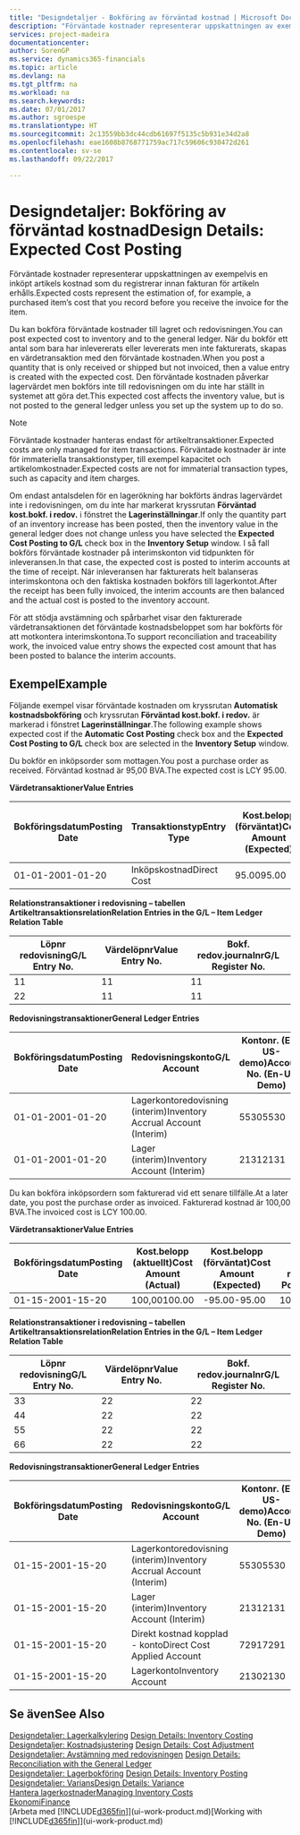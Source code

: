 ```yaml
---
title: "Designdetaljer - Bokföring av förväntad kostnad | Microsoft Docs"
description: "Förväntade kostnader representerar uppskattningen av exempelvis en inköpt artikels kostnad som du registrerar innan fakturan för artikeln erhålls."
services: project-madeira
documentationcenter: 
author: SorenGP
ms.service: dynamics365-financials
ms.topic: article
ms.devlang: na
ms.tgt_pltfrm: na
ms.workload: na
ms.search.keywords: 
ms.date: 07/01/2017
ms.author: sgroespe
ms.translationtype: HT
ms.sourcegitcommit: 2c13559bb3dc44cdb61697f5135c5b931e34d2a8
ms.openlocfilehash: eae1608b8768771759ac717c59606c930472d261
ms.contentlocale: sv-se
ms.lasthandoff: 09/22/2017

---
```

# <a name="design-details-expected-cost-posting"></a><span data-ttu-id="0dfa6-103">Designdetaljer: Bokföring av förväntad kostnad</span><span class="sxs-lookup"><span data-stu-id="0dfa6-103">Design Details: Expected Cost Posting</span></span>
<span data-ttu-id="0dfa6-104">Förväntade kostnader representerar uppskattningen av exempelvis en inköpt artikels kostnad som du registrerar innan fakturan för artikeln erhålls.</span><span class="sxs-lookup"><span data-stu-id="0dfa6-104">Expected costs represent the estimation of, for example, a purchased item’s cost that you record before you receive the invoice for the item.</span></span>  

 <span data-ttu-id="0dfa6-105">Du kan bokföra förväntade kostnader till lagret och redovisningen.</span><span class="sxs-lookup"><span data-stu-id="0dfa6-105">You can post expected cost to inventory and to the general ledger.</span></span> <span data-ttu-id="0dfa6-106">När du bokför ett antal som bara har inlevererats eller levererats men inte fakturerats, skapas en värdetransaktion med den förväntade kostnaden.</span><span class="sxs-lookup"><span data-stu-id="0dfa6-106">When you post a quantity that is only received or shipped but not invoiced, then a value entry is created with the expected cost.</span></span> <span data-ttu-id="0dfa6-107">Den förväntade kostnaden påverkar lagervärdet men bokförs inte till redovisningen om du inte har ställt in systemet att göra det.</span><span class="sxs-lookup"><span data-stu-id="0dfa6-107">This expected cost affects the inventory value, but is not posted to the general ledger unless you set up the system up to do so.</span></span>  

> [!NOTE]  
>  <span data-ttu-id="0dfa6-108">Förväntade kostnader hanteras endast för artikeltransaktioner.</span><span class="sxs-lookup"><span data-stu-id="0dfa6-108">Expected costs are only managed for item transactions.</span></span> <span data-ttu-id="0dfa6-109">Förväntade kostnader är inte för immateriella transaktionstyper, till exempel kapacitet och artikelomkostnader.</span><span class="sxs-lookup"><span data-stu-id="0dfa6-109">Expected costs are not for immaterial transaction types, such as capacity and item charges.</span></span>  

 <span data-ttu-id="0dfa6-110">Om endast antalsdelen för en lagerökning har bokförts ändras lagervärdet inte i redovisningen, om du inte har markerat kryssrutan **Förväntad kost.bokf. i redov.** i fönstret the **Lagerinställningar**.</span><span class="sxs-lookup"><span data-stu-id="0dfa6-110">If only the quantity part of an inventory increase has been posted, then the inventory value in the general ledger does not change unless you have selected the **Expected Cost Posting to G/L** check box in the **Inventory Setup** window.</span></span> <span data-ttu-id="0dfa6-111">I så fall bokförs förväntade kostnader på interimskonton vid tidpunkten för inleveransen.</span><span class="sxs-lookup"><span data-stu-id="0dfa6-111">In that case, the expected cost is posted to interim accounts at the time of receipt.</span></span> <span data-ttu-id="0dfa6-112">När inleveransen har fakturerats helt balanseras interimskontona och den faktiska kostnaden bokförs till lagerkontot.</span><span class="sxs-lookup"><span data-stu-id="0dfa6-112">After the receipt has been fully invoiced, the interim accounts are then balanced and the actual cost is posted to the inventory account.</span></span>  

 <span data-ttu-id="0dfa6-113">För att stödja avstämning och spårbarhet visar den fakturerade värdetransaktionen det förväntade kostnadsbeloppet som har bokförts för att motkontera interimskontona.</span><span class="sxs-lookup"><span data-stu-id="0dfa6-113">To support reconciliation and traceability work, the invoiced value entry shows the expected cost amount that has been posted to balance the interim accounts.</span></span>  

## <a name="example"></a><span data-ttu-id="0dfa6-114">Exempel</span><span class="sxs-lookup"><span data-stu-id="0dfa6-114">Example</span></span>  
 <span data-ttu-id="0dfa6-115">Följande exempel visar förväntade kostnaden om kryssrutan **Automatisk kostnadsbokföring** och kryssrutan **Förväntad kost.bokf. i redov.** är markerad i fönstret **Lagerinställningar**.</span><span class="sxs-lookup"><span data-stu-id="0dfa6-115">The following example shows expected cost if the **Automatic Cost Posting** check box and the **Expected Cost Posting to G/L** check box are selected in the **Inventory Setup** window.</span></span>  

 <span data-ttu-id="0dfa6-116">Du bokför en inköpsorder som mottagen.</span><span class="sxs-lookup"><span data-stu-id="0dfa6-116">You post a purchase order as received.</span></span> <span data-ttu-id="0dfa6-117">Förväntad kostnad är 95,00 BVA.</span><span class="sxs-lookup"><span data-stu-id="0dfa6-117">The expected cost is LCY 95.00.</span></span>  

 <span data-ttu-id="0dfa6-118">**Värdetransaktioner**</span><span class="sxs-lookup"><span data-stu-id="0dfa6-118">**Value Entries**</span></span>  

|<span data-ttu-id="0dfa6-119">Bokföringsdatum</span><span class="sxs-lookup"><span data-stu-id="0dfa6-119">Posting Date</span></span>|<span data-ttu-id="0dfa6-120">Transaktionstyp</span><span class="sxs-lookup"><span data-stu-id="0dfa6-120">Entry Type</span></span>|<span data-ttu-id="0dfa6-121">Kost.belopp (förväntat)</span><span class="sxs-lookup"><span data-stu-id="0dfa6-121">Cost Amount (Expected)</span></span>|<span data-ttu-id="0dfa6-122">Förväntad kost. bokf. i redov.</span><span class="sxs-lookup"><span data-stu-id="0dfa6-122">Expected Cost Posted to G/L</span></span>|<span data-ttu-id="0dfa6-123">Förväntad kostnad</span><span class="sxs-lookup"><span data-stu-id="0dfa6-123">Expected Cost</span></span>|<span data-ttu-id="0dfa6-124">Artikeltrans.löpnr</span><span class="sxs-lookup"><span data-stu-id="0dfa6-124">Item Ledger Entry No.</span></span>|<span data-ttu-id="0dfa6-125">Löpnr</span><span class="sxs-lookup"><span data-stu-id="0dfa6-125">Entry No.</span></span>|  
|------------------|----------------|------------------------------|----------------------------------|-------------------|---------------------------|---------------|  
|<span data-ttu-id="0dfa6-126">01-01-20</span><span class="sxs-lookup"><span data-stu-id="0dfa6-126">01-01-20</span></span>|<span data-ttu-id="0dfa6-127">Inköpskostnad</span><span class="sxs-lookup"><span data-stu-id="0dfa6-127">Direct Cost</span></span>|<span data-ttu-id="0dfa6-128">95.00</span><span class="sxs-lookup"><span data-stu-id="0dfa6-128">95.00</span></span>|<span data-ttu-id="0dfa6-129">95.00</span><span class="sxs-lookup"><span data-stu-id="0dfa6-129">95.00</span></span>|<span data-ttu-id="0dfa6-130">Ja</span><span class="sxs-lookup"><span data-stu-id="0dfa6-130">Yes</span></span>|<span data-ttu-id="0dfa6-131">1</span><span class="sxs-lookup"><span data-stu-id="0dfa6-131">1</span></span>|<span data-ttu-id="0dfa6-132">1</span><span class="sxs-lookup"><span data-stu-id="0dfa6-132">1</span></span>|  

 <span data-ttu-id="0dfa6-133">**Relationstransaktioner i redovisning – tabellen Artikeltransaktionsrelation**</span><span class="sxs-lookup"><span data-stu-id="0dfa6-133">**Relation Entries in the G/L – Item Ledger Relation Table**</span></span>  

|<span data-ttu-id="0dfa6-134">Löpnr redovisning</span><span class="sxs-lookup"><span data-stu-id="0dfa6-134">G/L Entry No.</span></span>|<span data-ttu-id="0dfa6-135">Värdelöpnr</span><span class="sxs-lookup"><span data-stu-id="0dfa6-135">Value Entry No.</span></span>|<span data-ttu-id="0dfa6-136">Bokf. redov.journalnr</span><span class="sxs-lookup"><span data-stu-id="0dfa6-136">G/L Register No.</span></span>|  
|--------------------|---------------------|-----------------------|  
|<span data-ttu-id="0dfa6-137">1</span><span class="sxs-lookup"><span data-stu-id="0dfa6-137">1</span></span>|<span data-ttu-id="0dfa6-138">1</span><span class="sxs-lookup"><span data-stu-id="0dfa6-138">1</span></span>|<span data-ttu-id="0dfa6-139">1</span><span class="sxs-lookup"><span data-stu-id="0dfa6-139">1</span></span>|  
|<span data-ttu-id="0dfa6-140">2</span><span class="sxs-lookup"><span data-stu-id="0dfa6-140">2</span></span>|<span data-ttu-id="0dfa6-141">1</span><span class="sxs-lookup"><span data-stu-id="0dfa6-141">1</span></span>|<span data-ttu-id="0dfa6-142">1</span><span class="sxs-lookup"><span data-stu-id="0dfa6-142">1</span></span>|  

 <span data-ttu-id="0dfa6-143">**Redovisningstransaktioner**</span><span class="sxs-lookup"><span data-stu-id="0dfa6-143">**General Ledger Entries**</span></span>  

|<span data-ttu-id="0dfa6-144">Bokföringsdatum</span><span class="sxs-lookup"><span data-stu-id="0dfa6-144">Posting Date</span></span>|<span data-ttu-id="0dfa6-145">Redovisningskonto</span><span class="sxs-lookup"><span data-stu-id="0dfa6-145">G/L Account</span></span>|<span data-ttu-id="0dfa6-146">Kontonr. (En-US-demo)</span><span class="sxs-lookup"><span data-stu-id="0dfa6-146">Account No. (En-US Demo)</span></span>|<span data-ttu-id="0dfa6-147">Belopp</span><span class="sxs-lookup"><span data-stu-id="0dfa6-147">Amount</span></span>|<span data-ttu-id="0dfa6-148">Löpnr</span><span class="sxs-lookup"><span data-stu-id="0dfa6-148">Entry No.</span></span>|  
|------------------|------------------|---------------------------------|------------|---------------|  
|<span data-ttu-id="0dfa6-149">01-01-20</span><span class="sxs-lookup"><span data-stu-id="0dfa6-149">01-01-20</span></span>|<span data-ttu-id="0dfa6-150">Lagerkontoredovisning (interim)</span><span class="sxs-lookup"><span data-stu-id="0dfa6-150">Inventory Accrual Account (Interim)</span></span>|<span data-ttu-id="0dfa6-151">5530</span><span class="sxs-lookup"><span data-stu-id="0dfa6-151">5530</span></span>|<span data-ttu-id="0dfa6-152">-95.00</span><span class="sxs-lookup"><span data-stu-id="0dfa6-152">-95.00</span></span>|<span data-ttu-id="0dfa6-153">2</span><span class="sxs-lookup"><span data-stu-id="0dfa6-153">2</span></span>|  
|<span data-ttu-id="0dfa6-154">01-01-20</span><span class="sxs-lookup"><span data-stu-id="0dfa6-154">01-01-20</span></span>|<span data-ttu-id="0dfa6-155">Lager (interim)</span><span class="sxs-lookup"><span data-stu-id="0dfa6-155">Inventory Account (Interim)</span></span>|<span data-ttu-id="0dfa6-156">2131</span><span class="sxs-lookup"><span data-stu-id="0dfa6-156">2131</span></span>|<span data-ttu-id="0dfa6-157">95.00</span><span class="sxs-lookup"><span data-stu-id="0dfa6-157">95.00</span></span>|<span data-ttu-id="0dfa6-158">1</span><span class="sxs-lookup"><span data-stu-id="0dfa6-158">1</span></span>|  

 <span data-ttu-id="0dfa6-159">Du kan bokföra inköpsordern som fakturerad vid ett senare tillfälle.</span><span class="sxs-lookup"><span data-stu-id="0dfa6-159">At a later date, you post the purchase order as invoiced.</span></span> <span data-ttu-id="0dfa6-160">Fakturerad kostnad är 100,00 BVA.</span><span class="sxs-lookup"><span data-stu-id="0dfa6-160">The invoiced cost is LCY 100.00.</span></span>  

 <span data-ttu-id="0dfa6-161">**Värdetransaktioner**</span><span class="sxs-lookup"><span data-stu-id="0dfa6-161">**Value Entries**</span></span>  

|<span data-ttu-id="0dfa6-162">Bokföringsdatum</span><span class="sxs-lookup"><span data-stu-id="0dfa6-162">Posting Date</span></span>|<span data-ttu-id="0dfa6-163">Kost.belopp (aktuellt)</span><span class="sxs-lookup"><span data-stu-id="0dfa6-163">Cost Amount (Actual)</span></span>|<span data-ttu-id="0dfa6-164">Kost.belopp (förväntat)</span><span class="sxs-lookup"><span data-stu-id="0dfa6-164">Cost Amount (Expected)</span></span>|<span data-ttu-id="0dfa6-165">Kostnad bokförd i redov.</span><span class="sxs-lookup"><span data-stu-id="0dfa6-165">Cost Posted to G/L</span></span>|<span data-ttu-id="0dfa6-166">Förväntad kostnad</span><span class="sxs-lookup"><span data-stu-id="0dfa6-166">Expected Cost</span></span>|<span data-ttu-id="0dfa6-167">Artikeltrans.löpnr</span><span class="sxs-lookup"><span data-stu-id="0dfa6-167">Item Ledger Entry No.</span></span>|<span data-ttu-id="0dfa6-168">Löpnr</span><span class="sxs-lookup"><span data-stu-id="0dfa6-168">Entry No.</span></span>|  
|------------------|----------------------------|------------------------------|-------------------------|-------------------|---------------------------|---------------|  
|<span data-ttu-id="0dfa6-169">01-15-20</span><span class="sxs-lookup"><span data-stu-id="0dfa6-169">01-15-20</span></span>|<span data-ttu-id="0dfa6-170">100,00</span><span class="sxs-lookup"><span data-stu-id="0dfa6-170">100.00</span></span>|<span data-ttu-id="0dfa6-171">-95.00</span><span class="sxs-lookup"><span data-stu-id="0dfa6-171">-95.00</span></span>|<span data-ttu-id="0dfa6-172">100,00</span><span class="sxs-lookup"><span data-stu-id="0dfa6-172">100.00</span></span>|<span data-ttu-id="0dfa6-173">Nej</span><span class="sxs-lookup"><span data-stu-id="0dfa6-173">No</span></span>|<span data-ttu-id="0dfa6-174">1</span><span class="sxs-lookup"><span data-stu-id="0dfa6-174">1</span></span>|<span data-ttu-id="0dfa6-175">2</span><span class="sxs-lookup"><span data-stu-id="0dfa6-175">2</span></span>|  

 <span data-ttu-id="0dfa6-176">**Relationstransaktioner i redovisning – tabellen Artikeltransaktionsrelation**</span><span class="sxs-lookup"><span data-stu-id="0dfa6-176">**Relation Entries in the G/L – Item Ledger Relation Table**</span></span>  

|<span data-ttu-id="0dfa6-177">Löpnr redovisning</span><span class="sxs-lookup"><span data-stu-id="0dfa6-177">G/L Entry No.</span></span>|<span data-ttu-id="0dfa6-178">Värdelöpnr</span><span class="sxs-lookup"><span data-stu-id="0dfa6-178">Value Entry No.</span></span>|<span data-ttu-id="0dfa6-179">Bokf. redov.journalnr</span><span class="sxs-lookup"><span data-stu-id="0dfa6-179">G/L Register No.</span></span>|  
|--------------------|---------------------|-----------------------|  
|<span data-ttu-id="0dfa6-180">3</span><span class="sxs-lookup"><span data-stu-id="0dfa6-180">3</span></span>|<span data-ttu-id="0dfa6-181">2</span><span class="sxs-lookup"><span data-stu-id="0dfa6-181">2</span></span>|<span data-ttu-id="0dfa6-182">2</span><span class="sxs-lookup"><span data-stu-id="0dfa6-182">2</span></span>|  
|<span data-ttu-id="0dfa6-183">4</span><span class="sxs-lookup"><span data-stu-id="0dfa6-183">4</span></span>|<span data-ttu-id="0dfa6-184">2</span><span class="sxs-lookup"><span data-stu-id="0dfa6-184">2</span></span>|<span data-ttu-id="0dfa6-185">2</span><span class="sxs-lookup"><span data-stu-id="0dfa6-185">2</span></span>|  
|<span data-ttu-id="0dfa6-186">5</span><span class="sxs-lookup"><span data-stu-id="0dfa6-186">5</span></span>|<span data-ttu-id="0dfa6-187">2</span><span class="sxs-lookup"><span data-stu-id="0dfa6-187">2</span></span>|<span data-ttu-id="0dfa6-188">2</span><span class="sxs-lookup"><span data-stu-id="0dfa6-188">2</span></span>|  
|<span data-ttu-id="0dfa6-189">6</span><span class="sxs-lookup"><span data-stu-id="0dfa6-189">6</span></span>|<span data-ttu-id="0dfa6-190">2</span><span class="sxs-lookup"><span data-stu-id="0dfa6-190">2</span></span>|<span data-ttu-id="0dfa6-191">2</span><span class="sxs-lookup"><span data-stu-id="0dfa6-191">2</span></span>|  

 <span data-ttu-id="0dfa6-192">**Redovisningstransaktioner**</span><span class="sxs-lookup"><span data-stu-id="0dfa6-192">**General Ledger Entries**</span></span>  

|<span data-ttu-id="0dfa6-193">Bokföringsdatum</span><span class="sxs-lookup"><span data-stu-id="0dfa6-193">Posting Date</span></span>|<span data-ttu-id="0dfa6-194">Redovisningskonto</span><span class="sxs-lookup"><span data-stu-id="0dfa6-194">G/L Account</span></span>|<span data-ttu-id="0dfa6-195">Kontonr. (En-US-demo)</span><span class="sxs-lookup"><span data-stu-id="0dfa6-195">Account No. (En-US Demo)</span></span>|<span data-ttu-id="0dfa6-196">Belopp</span><span class="sxs-lookup"><span data-stu-id="0dfa6-196">Amount</span></span>|<span data-ttu-id="0dfa6-197">Löpnr</span><span class="sxs-lookup"><span data-stu-id="0dfa6-197">Entry No.</span></span>|  
|------------------|------------------|---------------------------------|------------|---------------|  
|<span data-ttu-id="0dfa6-198">01-15-20</span><span class="sxs-lookup"><span data-stu-id="0dfa6-198">01-15-20</span></span>|<span data-ttu-id="0dfa6-199">Lagerkontoredovisning (interim)</span><span class="sxs-lookup"><span data-stu-id="0dfa6-199">Inventory Accrual Account (Interim)</span></span>|<span data-ttu-id="0dfa6-200">5530</span><span class="sxs-lookup"><span data-stu-id="0dfa6-200">5530</span></span>|<span data-ttu-id="0dfa6-201">95.00</span><span class="sxs-lookup"><span data-stu-id="0dfa6-201">95.00</span></span>|<span data-ttu-id="0dfa6-202">4</span><span class="sxs-lookup"><span data-stu-id="0dfa6-202">4</span></span>|  
|<span data-ttu-id="0dfa6-203">01-15-20</span><span class="sxs-lookup"><span data-stu-id="0dfa6-203">01-15-20</span></span>|<span data-ttu-id="0dfa6-204">Lager (interim)</span><span class="sxs-lookup"><span data-stu-id="0dfa6-204">Inventory Account (Interim)</span></span>|<span data-ttu-id="0dfa6-205">2131</span><span class="sxs-lookup"><span data-stu-id="0dfa6-205">2131</span></span>|<span data-ttu-id="0dfa6-206">-95.00</span><span class="sxs-lookup"><span data-stu-id="0dfa6-206">-95.00</span></span>|<span data-ttu-id="0dfa6-207">3</span><span class="sxs-lookup"><span data-stu-id="0dfa6-207">3</span></span>|  
|<span data-ttu-id="0dfa6-208">01-15-20</span><span class="sxs-lookup"><span data-stu-id="0dfa6-208">01-15-20</span></span>|<span data-ttu-id="0dfa6-209">Direkt kostnad kopplad - konto</span><span class="sxs-lookup"><span data-stu-id="0dfa6-209">Direct Cost Applied Account</span></span>|<span data-ttu-id="0dfa6-210">7291</span><span class="sxs-lookup"><span data-stu-id="0dfa6-210">7291</span></span>|<span data-ttu-id="0dfa6-211">-100</span><span class="sxs-lookup"><span data-stu-id="0dfa6-211">-100</span></span>|<span data-ttu-id="0dfa6-212">6</span><span class="sxs-lookup"><span data-stu-id="0dfa6-212">6</span></span>|  
|<span data-ttu-id="0dfa6-213">01-15-20</span><span class="sxs-lookup"><span data-stu-id="0dfa6-213">01-15-20</span></span>|<span data-ttu-id="0dfa6-214">Lagerkonto</span><span class="sxs-lookup"><span data-stu-id="0dfa6-214">Inventory Account</span></span>|<span data-ttu-id="0dfa6-215">2130</span><span class="sxs-lookup"><span data-stu-id="0dfa6-215">2130</span></span>|<span data-ttu-id="0dfa6-216">100</span><span class="sxs-lookup"><span data-stu-id="0dfa6-216">100</span></span>|<span data-ttu-id="0dfa6-217">5</span><span class="sxs-lookup"><span data-stu-id="0dfa6-217">5</span></span>|  

## <a name="see-also"></a><span data-ttu-id="0dfa6-218">Se även</span><span class="sxs-lookup"><span data-stu-id="0dfa6-218">See Also</span></span>
 <span data-ttu-id="0dfa6-219">[Designdetaljer: Lagerkalkylering](design-details-inventory-costing.md) </span><span class="sxs-lookup"><span data-stu-id="0dfa6-219">[Design Details: Inventory Costing](design-details-inventory-costing.md) </span></span>  
 <span data-ttu-id="0dfa6-220">[Designdetaljer: Kostnadsjustering](design-details-cost-adjustment.md) </span><span class="sxs-lookup"><span data-stu-id="0dfa6-220">[Design Details: Cost Adjustment](design-details-cost-adjustment.md) </span></span>  
 <span data-ttu-id="0dfa6-221">[Designdetaljer: Avstämning med redovisningen](design-details-reconciliation-with-the-general-ledger.md) </span><span class="sxs-lookup"><span data-stu-id="0dfa6-221">[Design Details: Reconciliation with the General Ledger](design-details-reconciliation-with-the-general-ledger.md) </span></span>  
 <span data-ttu-id="0dfa6-222">[Designdetaljer: Lagerbokföring](design-details-inventory-posting.md) </span><span class="sxs-lookup"><span data-stu-id="0dfa6-222">[Design Details: Inventory Posting](design-details-inventory-posting.md) </span></span>  
 [<span data-ttu-id="0dfa6-223">Designdetaljer: Varians</span><span class="sxs-lookup"><span data-stu-id="0dfa6-223">Design Details: Variance</span></span>](design-details-variance.md)  
 [<span data-ttu-id="0dfa6-224">Hantera lagerkostnader</span><span class="sxs-lookup"><span data-stu-id="0dfa6-224">Managing Inventory Costs</span></span>](finance-manage-inventory-costs.md)  
 [<span data-ttu-id="0dfa6-225">Ekonomi</span><span class="sxs-lookup"><span data-stu-id="0dfa6-225">Finance</span></span>](finance.md)  
 <span data-ttu-id="0dfa6-226">[Arbeta med [!INCLUDE[d365fin](includes/d365fin_md.md)]](ui-work-product.md)</span><span class="sxs-lookup"><span data-stu-id="0dfa6-226">[Working with [!INCLUDE[d365fin](includes/d365fin_md.md)]](ui-work-product.md)</span></span>

